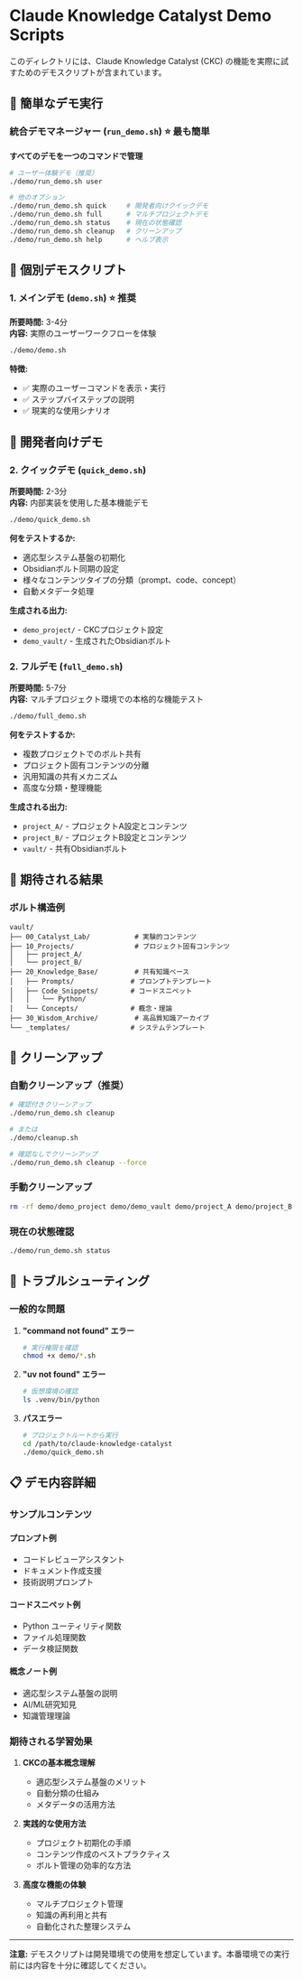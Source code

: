 # Claude Knowledge Catalyst Demo Scripts

このディレクトリには、Claude Knowledge Catalyst (CKC) の機能を実際に試すためのデモスクリプトが含まれています。

## 🎯 簡単なデモ実行

### 統合デモマネージャー (`run_demo.sh`) ⭐ 最も簡単
**すべてのデモを一つのコマンドで管理**

```bash
# ユーザー体験デモ（推奨）
./demo/run_demo.sh user

# 他のオプション
./demo/run_demo.sh quick     # 開発者向けクイックデモ
./demo/run_demo.sh full      # マルチプロジェクトデモ
./demo/run_demo.sh status    # 現在の状態確認
./demo/run_demo.sh cleanup   # クリーンアップ
./demo/run_demo.sh help      # ヘルプ表示
```

## 🚀 個別デモスクリプト

### 1. メインデモ (`demo.sh`) ⭐ 推奨
**所要時間:** 3-4分  
**内容:** 実際のユーザーワークフローを体験

```bash
./demo/demo.sh
```

**特徴:**
- ✅ 実際のユーザーコマンドを表示・実行
- ✅ ステップバイステップの説明
- ✅ 現実的な使用シナリオ

## 🔧 開発者向けデモ

### 2. クイックデモ (`quick_demo.sh`)
**所要時間:** 2-3分  
**内容:** 内部実装を使用した基本機能デモ

```bash
./demo/quick_demo.sh
```

**何をテストするか:**
- 適応型システム基盤の初期化
- Obsidianボルト同期の設定
- 様々なコンテンツタイプの分類（prompt、code、concept）
- 自動メタデータ処理

**生成される出力:**
- `demo_project/` - CKCプロジェクト設定
- `demo_vault/` - 生成されたObsidianボルト

### 2. フルデモ (`full_demo.sh`)
**所要時間:** 5-7分  
**内容:** マルチプロジェクト環境での本格的な機能テスト

```bash
./demo/full_demo.sh
```

**何をテストするか:**
- 複数プロジェクトでのボルト共有
- プロジェクト固有コンテンツの分離
- 汎用知識の共有メカニズム
- 高度な分類・整理機能

**生成される出力:**
- `project_A/` - プロジェクトA設定とコンテンツ
- `project_B/` - プロジェクトB設定とコンテンツ  
- `vault/` - 共有Obsidianボルト

## 📁 期待される結果

### ボルト構造例
```
vault/
├── 00_Catalyst_Lab/           # 実験的コンテンツ
├── 10_Projects/               # プロジェクト固有コンテンツ
│   ├── project_A/
│   └── project_B/
├── 20_Knowledge_Base/         # 共有知識ベース
│   ├── Prompts/              # プロンプトテンプレート
│   ├── Code_Snippets/        # コードスニペット
│   │   └── Python/
│   └── Concepts/             # 概念・理論
├── 30_Wisdom_Archive/         # 高品質知識アーカイブ
└── _templates/               # システムテンプレート
```

## 🧹 クリーンアップ

### 自動クリーンアップ（推奨）
```bash
# 確認付きクリーンアップ
./demo/run_demo.sh cleanup

# または
./demo/cleanup.sh

# 確認なしでクリーンアップ
./demo/run_demo.sh cleanup --force
```

### 手動クリーンアップ
```bash
rm -rf demo/demo_project demo/demo_vault demo/project_A demo/project_B demo/vault demo/my_project demo/my_obsidian_vault demo/user_project demo/user_vault
```

### 現在の状態確認
```bash
./demo/run_demo.sh status
```

## 🔧 トラブルシューティング

### 一般的な問題

1. **"command not found" エラー**
   ```bash
   # 実行権限を確認
   chmod +x demo/*.sh
   ```

2. **"uv not found" エラー**
   ```bash
   # 仮想環境の確認
   ls .venv/bin/python
   ```

3. **パスエラー**
   ```bash
   # プロジェクトルートから実行
   cd /path/to/claude-knowledge-catalyst
   ./demo/quick_demo.sh
   ```

## 📋 デモ内容詳細

### サンプルコンテンツ

#### プロンプト例
- コードレビューアシスタント
- ドキュメント作成支援
- 技術説明プロンプト

#### コードスニペット例  
- Python ユーティリティ関数
- ファイル処理関数
- データ検証関数

#### 概念ノート例
- 適応型システム基盤の説明
- AI/ML研究知見
- 知識管理理論

### 期待される学習効果

1. **CKCの基本概念理解**
   - 適応型システム基盤のメリット
   - 自動分類の仕組み
   - メタデータの活用方法

2. **実践的な使用方法**
   - プロジェクト初期化の手順
   - コンテンツ作成のベストプラクティス
   - ボルト管理の効率的な方法

3. **高度な機能の体験**
   - マルチプロジェクト管理
   - 知識の再利用と共有
   - 自動化された整理システム

---

**注意:** デモスクリプトは開発環境での使用を想定しています。本番環境での実行前には内容を十分に確認してください。